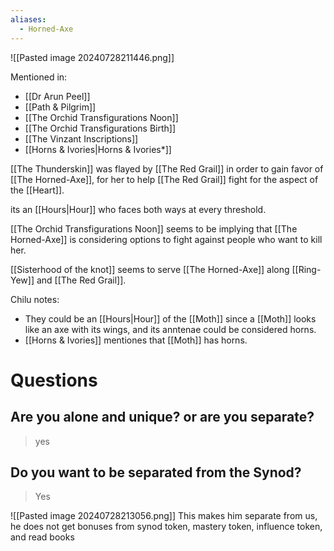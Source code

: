 ```yaml
---
aliases:
  - Horned-Axe
---
```

![[Pasted image 20240728211446.png]]

Mentioned in:
- [[Dr Arun Peel]]
- [[Path & Pilgrim]]
- [[The Orchid Transfigurations Noon]]
- [[The Orchid Transfigurations Birth]]
- [[The Vinzant Inscriptions]]
- [[Horns & Ivories|Horns & Ivories*]]

[[The Thunderskin]] was flayed by [[The Red Grail]] in order to gain favor of [[The Horned-Axe]], for her to help [[The Red Grail]] fight for the aspect of the [[Heart]].

its an [[Hours|Hour]] who faces both ways at every threshold.

[[The Orchid Transfigurations Noon]] seems to be implying that [[The Horned-Axe]] is considering options to fight against people who want to kill her. 

[[Sisterhood of the knot]] seems to serve [[The Horned-Axe]] along [[Ring-Yew]] and [[The Red Grail]].

Chilu notes:
- They could be an [[Hours|Hour]] of the [[Moth]] since a [[Moth]] looks like an axe with its wings, and its anntenae could be considered horns.
- [[Horns & Ivories]] mentiones that [[Moth]] has horns. 

# Questions
## Are you alone and unique? or are you separate?
>yes
## Do you want to be separated from the Synod?
>Yes

![[Pasted image 20240728213056.png]]
This makes him separate from us, he does not get bonuses from synod token, mastery token, influence token, and read books
